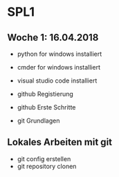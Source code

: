 # SPL1
## Woche 1: 16.04.2018

* python for windows installiert
* cmder for windows installiert
* visual studio code installiert

* github Registierung
* github Erste Schritte
* git Grundlagen

## Lokales Arbeiten mit git

* git config erstellen
* git repository clonen